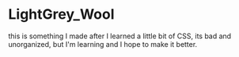 # LightGrey_Wool
this is something I made after I learned a little bit of CSS, its bad and unorganized, but I'm learning  and I hope to make it better.
